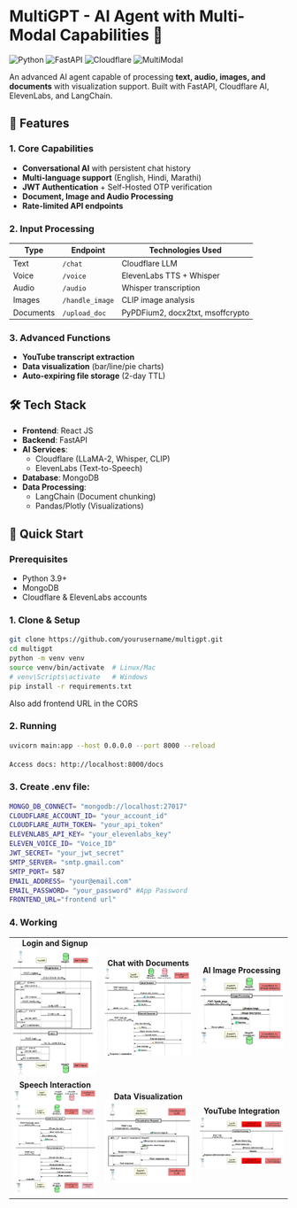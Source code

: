 # MultiGPT - AI Agent with Multi-Modal Capabilities 🚀

![Python](https://img.shields.io/badge/Python-3.9+-blue)
![FastAPI](https://img.shields.io/badge/FastAPI-0.95+-green)
![Cloudflare](https://img.shields.io/badge/Cloudflare_AI-Integrated-orange)
![MultiModal](https://img.shields.io/badge/Multi_Modal-Text%2C%20Audio%2C%20Image%2C%20Doc-brightgreen)

An advanced AI agent capable of processing **text, audio, images, and documents** with visualization support. Built with FastAPI, Cloudflare AI, ElevenLabs, and LangChain.

## 🌟 Features

### 1. **Core Capabilities**
- **Conversational AI** with persistent chat history
- **Multi-language support** (English, Hindi, Marathi)
- **JWT Authentication** + Self-Hosted OTP verification
- **Document, Image and Audio Processing**
- **Rate-limited API endpoints**

### 2. **Input Processing**
| Type       | Endpoint          | Technologies Used              |
|------------|-------------------|--------------------------------|
| Text       | `/chat`           | Cloudflare LLM                 |
| Voice      | `/voice`          | ElevenLabs TTS + Whisper       |
| Audio      | `/audio`          | Whisper transcription          |
| Images     | `/handle_image`   | CLIP image analysis            |
| Documents  | `/upload_doc`     | PyPDFium2, docx2txt, msoffcrypto |

### 3. **Advanced Functions**
- **YouTube transcript extraction**
- **Data visualization** (bar/line/pie charts)
- **Auto-expiring file storage** (2-day TTL)

## 🛠️ Tech Stack
- **Frontend**: React JS
- **Backend**: FastAPI
- **AI Services**: 
  - Cloudflare (LLaMA-2, Whisper, CLIP)
  - ElevenLabs (Text-to-Speech)
- **Database**: MongoDB
- **Data Processing**: 
  - LangChain (Document chunking)
  - Pandas/Plotly (Visualizations)

## 🚀 Quick Start

### Prerequisites
- Python 3.9+
- MongoDB
- Cloudflare & ElevenLabs accounts

### 1. Clone & Setup
```bash
git clone https://github.com/yourusername/multigpt.git
cd multigpt
python -m venv venv
source venv/bin/activate  # Linux/Mac
# venv\Scripts\activate   # Windows
pip install -r requirements.txt
```
Also add frontend URL in the CORS

### 2. Running
```bash
uvicorn main:app --host 0.0.0.0 --port 8000 --reload

Access docs: http://localhost:8000/docs
```

### 3. Create .env file:

```bash
MONGO_DB_CONNECT= "mongodb://localhost:27017"
CLOUDFLARE_ACCOUNT_ID= "your_account_id"
CLOUDFLARE_AUTH_TOKEN= "your_api_token"
ELEVENLABS_API_KEY= "your_elevenlabs_key"
ELEVEN_VOICE_ID= "Voice_ID"
JWT_SECRET= "your_jwt_secret"
SMTP_SERVER= "smtp.gmail.com"
SMTP_PORT= 587
EMAIL_ADDRESS= "your@email.com"
EMAIL_PASSWORD= "your_password" #App Password
FRONTEND_URL="frontend url"
```

### 4. Working

<table>
  <tr>
    <td align="center">
      <b>Login and Signup</b><br>
      <img src="Images/Login_Signup.webp" alt="Login and Signup" width="200">
    </td>
    <td align="center">
      <b>Chat with Documents</b><br>
      <img src="Images/Chat_Document.webp" alt="Chat with Documents" width="200">
    </td>
    <td align="center">
      <b>AI Image Processing</b><br>
      <img src="Images/image_processing.webp" alt="AI Image Processing" width="200">
    </td>
  </tr>
  <tr>
    <td align="center">
      <b>Speech Interaction</b><br>
      <img src="Images/speech_interaction.webp" alt="Speech Interaction" width="200">
    </td>
    <td align="center">
      <b>Data Visualization</b><br>
      <img src="Images/visualization.webp" alt="Data Visualization" width="200">
    </td>
    <td align="center">
      <b>YouTube Integration</b><br>
      <img src="Images/Youtube.webp" alt="YouTube Integration" width="200">
    </td>
  </tr>
</table>
